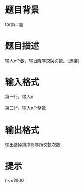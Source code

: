 # 

 
 # 题目背景 
<p>for第二题</p> 

 
 # 题目描述 
<p>输入n个数，输出降序交换次数。（选排）</p> 

 
 # 输入格式 
<p><span style="line-height: 1.6em;">第一行，输入n</span></p>

<p><span style="line-height: 1.6em;">第二行，输入n个整数</span></p> 

 
 # 输出格式 
<p>输出选择排序降序所交换次数</p> 

 
 # 提示 
<p>n&lt;=2000</p> 
